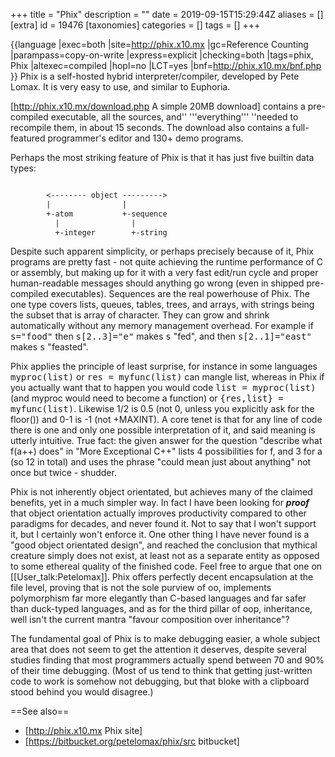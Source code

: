 +++
title = "Phix"
description = ""
date = 2019-09-15T15:29:44Z
aliases = []
[extra]
id = 19476
[taxonomies]
categories = []
tags = []
+++

{{language
|exec=both
|site=http://phix.x10.mx
|gc=Reference Counting
|parampass=copy-on-write
|express=explicit
|checking=both
|tags=phix, Phix
|altexec=compiled
|hopl=no
|LCT=yes
|bnf=http://phix.x10.mx/bnf.php
}}
Phix is a self-hosted hybrid interpreter/compiler, developed by Pete Lomax. It is very easy to use, and similar to Euphoria.

[http://phix.x10.mx/download.php A simple 20MB download] contains a pre-compiled executable, all the sources, and'' '''everything''' ''needed to recompile them, in about 15 seconds. The download also contains a full-featured programmer's editor and 130+ demo programs.

Perhaps the most striking feature of Phix is that it has just five builtin data types:

```txt

        <-------- object --------->
        |                |
        +-atom           +-sequence
          |                |
          +-integer        +-string

```

Despite such apparent simplicity, or perhaps precisely because of it, Phix programs are pretty fast - not quite achieving the runtime performance of C or assembly, but making up for it with a very fast edit/run cycle and proper human-readable messages should anything go wrong (even in shipped pre-compiled executables). Sequences are the real powerhouse of Phix. The one type covers lists, queues, tables, trees, and arrays, with strings being the subset that is array of character. They can grow and shrink automatically without any memory management overhead. For example if <tt>s="food"</tt> then <tt>s[2..3]="e"</tt> makes <tt>s</tt> "fed", and then <tt>s[2..1]="east"</tt> makes <tt>s</tt> "feasted".

Phix applies the principle of least surprise, for instance in some languages <tt>myproc(list)</tt> or <tt>res = myfunc(list)</tt> can mangle list, whereas in Phix if you actually want that to happen you would code <tt>list = myproc(list)</tt> (and myproc would need to become a function) or <tt>{res,list} = myfunc(list)</tt>. Likewise 1/2 is 0.5 (not 0, unless you explicitly ask for the floor()) and 0-1 is -1 (not +MAXINT). A core tenet is that for any line of code there is one and only one possible interpretation of it, and said meaning is utterly intuitive. True fact: the given answer for the question "describe what f(a++) does" in "More Exceptional C++" lists 4 possibilities for f, and 3 for a (so 12 in total) and uses the phrase "could mean just about anything" not once but twice - shudder.

Phix is not inherently object orientated, but achieves many of the claimed benefits, yet in a much simpler way. In fact I have been looking for <i><b>proof</b></i> that object orientation actually improves productivity compared to other paradigms for decades, and never found it. Not to say that I won't support it, but I certainly won't enforce it. One other thing I have never found is a "good object orientated design", and reached the conclusion that mythical creature simply does not exist, at least not as a separate entity as opposed to some ethereal quality of the finished code. Feel free to argue that one on [[User_talk:Petelomax]]. Phix offers perfectly decent encapsulation at the file level, proving that is not the sole purview of oo, implements polymorphism far more elegantly than C-based languages and far safer than duck-typed languages, and as for the third pillar of oop, inheritance, well isn't the current mantra "favour composition over inheritance"?

The fundamental goal of Phix is to make debugging easier, a whole subject area that does not seem to get the attention it deserves, despite several studies finding that most programmers actually spend between 70 and 90% of their time debugging. (Most of us tend to think that getting just-written code to work is somehow not debugging, but that bloke with a clipboard stood behind you would disagree.)

==See also==
* [http://phix.x10.mx Phix site]
* [https://bitbucket.org/petelomax/phix/src bitbucket]
